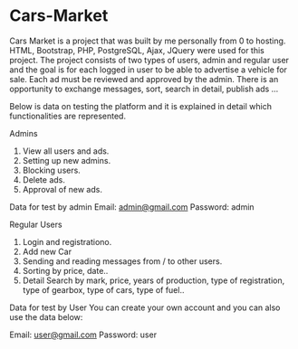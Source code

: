 # Cars-Market
Cars Market is a project that was built by me personally from 0 to hosting. HTML, Bootstrap, PHP, PostgreSQL, Ajax, JQuery were used for this project. The project consists of two types of users, admin and regular user and the goal is for each logged in user to be able to advertise a vehicle for sale. Each ad must be reviewed and approved by the admin. There is an opportunity to exchange messages, sort, search in detail, publish ads …

Below is data on testing the platform and it is explained in detail which functionalities are represented.

Admins
1. View all users and ads.
2. Setting up new admins.
3. Blocking users.
4. Delete ads.
5. Approval of new ads.

Data for test by admin
Email: admin@gmail.com
Password: admin

Regular Users
1. Login and registrationo.
2. Add new Car
3. Sending and reading messages from / to other users.
4. Sorting by price, date..
5. Detail Search by mark, price, years of production, type of registration, type of gearbox, type of cars, type of fuel..

Data for test by User
You can create your own account and you can also use the data below:

Email: user@gmail.com
Password: user
